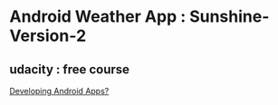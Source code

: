 # Android Weather App : Sunshine-Version-2


## udacity : free course 

[Developing Android Apps?](https://classroom.udacity.com/courses/ud853)

